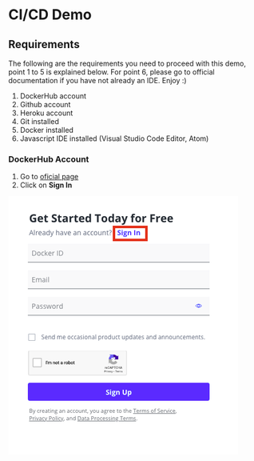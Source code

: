 # CI/CD Demo

## Requirements

The following are the requirements you need to proceed with this demo, point 1 to 5 is explained below. For point 6, please go to official documentation if you have not already an IDE. Enjoy :)

1. DockerHub account
2. Github account
3. Heroku account
4. Git installed
5. Docker installed
6. Javascript IDE installed (Visual Studio Code Editor, Atom)

### DockerHub Account

1. Go to [oficial page](https://hub.docker.com/)
2. Click on **Sign In**

![](./images/001.png)
